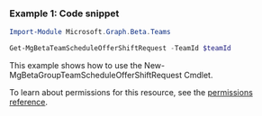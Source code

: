 ### Example 1: Code snippet

```powershell
Import-Module Microsoft.Graph.Beta.Teams

Get-MgBetaTeamScheduleOfferShiftRequest -TeamId $teamId
```
This example shows how to use the New-MgBetaGroupTeamScheduleOfferShiftRequest Cmdlet.

To learn about permissions for this resource, see the [permissions reference](/graph/permissions-reference).

